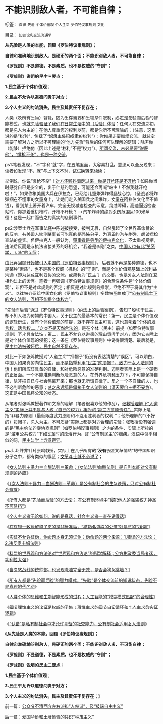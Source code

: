 # 不能识别敌人者，不可能自律；

标签： `自律` `先验` `个体价值观` `个人主义` `罗伯特议事规则` `文化` 

目录： `知识论和交流沟通学`

**从先验是人类的本能，回顾《罗伯特议事规则》；**

**自律和准确地识别敌人，是硬币的两个面；不能识别敌人者，不可能自律；**

**《罗规则》不是道德，不是素质，也不是权威的“守则”；**

**《罗规则》说明的民主三要点：**

**1.民主基于个体价值观；**

**2.民主不允许以道德问责于对方；**

**3.个人主义的约法消失，民主及其责任不复存在**；



人类（及所有生物）智能，因为生存需要和生理条件限制，必定是先验而后验的智能模式，[也就先验验证了我们在日常生活中的（后验）体验](../../../2013/12/22/所有人都是“先验而后验”的智力模式,先验不是真理的代名词.md)：任何人在交流之初，都是先人为主的；在他人尊重您的权利以前，都是你所不可理喻的；（注意，这里说的是“权利”，包括了“奴隶主侵犯奴隶的权利”）；你如果非要继续交流，就必定需要了解对方之所以不可理喻的“他方先验”背后的任何可以理解的逻辑；除非你（能够）拒绝他（因此上述是“权利”不是“权力”）。[所谓交流，未必是要“说服他”，“缴枪不杀”，也是一种交流](../../../2011/3/6/利益沟通＝敌我识别.md)。

ps1:笔者发现，“不”字和“就”字，在五笔里面，太容易打乱，意思可以全反过来；读者如发现“不，就”与上下文不对，试试换转来读读；

举例说，你说“缴枪不杀”！[对方还颤抖着走过来，你是开枪还是不开枪](../../../2010/12/24/为什么中国传统文化内斗不休？计划生育.md)？如果你当时感觉自已是安全的，出于仁慈的愿望，可能还会再喊“站住！不然我就开枪啦！”，如果你象美国大兵在伊拉克，已经给儿童炸弹炸得胆战心惊，（圣战者将炸弹捆在不懂事的女童身上，让她们走入美国兵之间爆炸，女童在阿拉伯文化里不值钱），看到某土著开着汽车，完全无视减速检查的示意，绕过障碍，高速逼近检查站时，你抓着重机枪时，开枪不开枪？——>汽车炸弹的绝对杀伤范围达100米半径！这是一起广而告之的真实的悲剧事件。

ps2:涉案士兵在军事法庭中陈述被接受，被判无罪，自然引起了全世界革命舆论的反响。有美国人揣测肇事者可能真的是恐怖分子，为真正的汽车炸弹，想试探检查站的虚实。但伊拉克人一般认为，[肇事者是典型的伊拉克文化](../../../2011/4/11/阿拉伯民粹化时美国能阻止吗？.md)，不太重视规矩，违法后反而是与执法者接关系的好机会，“我爸是李刚”之类，[中国人也有此“关系学，人脉”的习俗](../../../2013/3/28/华西村成功的关系学，是否中华国学的软实力？.md)；

由此再回顾[开始被引入中国的《罗伯特议事规则](../../../2013/11/16/先验的客观性，令私有制民主成为进化论之最优化社会.md)》，
后者就不再是某种道德，也不是某种“素质”，也不是某个权威（机构）的“守则”，而是个体价值观基础上的利益沟通（即为达成互利妥协的交流，或简称为“民主”）的必要，也是对女人法则在互相约法上的舍弃。笔者一再强调《罗伯特议事规则》的合理性条件是“个体价值观”，非但不是对此规则的否定；相反是对此规则的推崇，但绝不至于将其作为“主义”。以往被介绍给中国文化的《罗伯特议事规则》多数被歪曲成了“[公有制民主下的女人法则，互相不能提个体权力](../../../2013/12/6/所有人都是“先验而后验”的方法论，公有制的强盗神圣论.md)”。

“先验而后验”通过《罗伯特议事规则》（约法上的后验案例），告知了殷切于民主，却不知人权为何物的中国人，关于民主的最基本的常识：第一，民主是个体价值观的逻辑衍生，没有个体价值观的前提，就不存在民主可言，[这也意味着“个体的发言权，话言权……”之类不是天然合法的](../../../2011/10/25/个人主义社会紧密互助（团结）非东方传统所能想象.md)，是在个体（民主）前提（如罗伯特议事规则）下才具合法性；第二，民主不允许以道德的理由责问于对方，因为它实际上是对个体价值观的侵犯；这一条在《罗伯特议事规则》中说得很清楚。最后就是，[民主约法被破坏后，民主自然不复存在](../../../2013/8/16/《罗伯特议事规则》如何体现“犯罪的自由”和“后果自负”？.md)。

对比一下如张鸣教授对“人道主义”“扣帽子”仍没有表达清楚的“误区”，可以明白，中国人如果真的向往民主，[而不是指望利用“民主”这顶帽子，致力于女人法则的话](../../../2011/7/19/阻止民粹血腥无谓漫延的合理性.md)！他们所应该具备的自律，和对危险恶意的准确判别。这两者实际上是一个硬币的正反面。一个不能准确判断危险恶意的人，在外界危机和压力下，不可能保持自律，除非把自已与社会隔离开来；那也就无所谓自律了。反之一个不自律的人，也不必判断危险的恶意；[总之永远都是偏执于女人法则的（漫天要价＋拒不妥协](../../../2013/12/3/民主社会，专门就是为了镇压（女人法则＋暴力＝血酬法则＝革命）.md)）。
这正是中国民粹公知的状态。

从笔者对张鸣教授著作和文章的理解（笔者很喜欢他的作品），[张教授理解下“人道主义”实际上并不是与人权（自已的权力）相对的“第三方道德责任”，](../../../2013/6/16/民粹概念，民粹不受道德指责，民粹必定认为自已是正义的.md)实际上是指“非暴力原则（最低限度武力原则和不滥用胜利者的权利）”；他所理解的“（不好的）扣帽子，先人为主，不可质疑”实际上都是对方合理的先验；张教授没有强调的是“民主约法的零协商规则”（如罗伯特议事规则）之内的条件，实际上所指的是“滥用公共权力”下如文革时的政治行为，即“公有制民主”的痼疾。汉语中似乎相似的词，[民主法学上含意迥异](../../../2011/5/22/面向对象的社会科学.md)。

ps:此处并非针对张鸣教授，实际上在几乎所有的“**没有**强烈文革情结”的中国知识分子之中，都有类似的误区；[文革斗士就不必说了](../../../2013/8/18/实体法学视角中，文化大革命发酵的正反馈.md)；

《[女人法则＋暴力＝血酬法则＝革命；（女法法则/血酬法则）是自利本能对公有制规则的适应](../../../2013/11/24/女人法则＋暴力＝血酬法则＝革命；传统文化阻截了中国的民主进程.md)》

《[（女人法则＋暴力＝血酬法则＝革命）是公有制社会的生存诀窍，只对公有制社会有效](../../../2013/12/3/民主社会，专门就是为了镇压（女人法则＋暴力＝血酬法则＝革命）.md)》

《[所有人都是“先验而后验”的方法论；
在公有制环境中“侵犯他人的强盗权力神圣不可阻挡”](../../../2013/12/6/所有人都是“先验而后验”的方法论，公有制的强盗神圣论.md)》

《[个人主义者无论如何，说的是真话，社会主义者一直在说假话](../../../2013/12/8/个人主义者无论如何，说的是真话，社会主义者一直在说假话；.md)》

《[在逻辑一致地解释了您的是非标准后，“被指名道姓的公知”就是您的“援例”](../../../2013/12/11/欢迎证伪，拒绝质疑！.md)》

《[实证不允许证伪，伪命题本身无须证伪；伪命题的两个来源：1.错误的方法论；2.违反奥卡姆法则](../../../2013/12/16/伪命题的来源，“利率－市盈率”中的机会成本（替代）的思路.md)》

《[科学的世界观和方法论对“世界观和方法论”的科学解释；公方彬政委当局者迷，功利性太强](../../../2013/12/16/公方彬政委当局者迷，但与张宏良和卢麒元，仍有明显区别.md)》

《[当忽悠战线的统帅部，也发现洗脑完全无效，是否会狗急跳墙？](../../../2013/12/20/如何断定忽悠战线上的宣传战士们，不是冒充的精神病？.md)》

《[所有人都是“先验而后验”的智力模式，“先验”是个体交流前的知识状态，先验不是真理的代名词](../../../2013/12/22/所有人都是“先验而后验”的智力模式,先验不是真理的代名词.md)》

《[人类个体的思维和生物智能形成的过程；人工智能的“模糊模式匹配”的合理性](../../../2013/12/25/人类的世界观不以逻辑形态记忆，人与人凭借逻辑结构沟通.md)》

《[细节理性主义的论证是权威的子集；理性主义的细节自证循环和个人主义的实证逻辑](../../../2013/12/25/理性主义的细节自证循环和个人主义的实证逻辑.md)》

《[“认错”是私有制社会中才允许具备的社交能力，公有制社会适用女人法则](../../../2013/12/27/中日两国参拜神庙之中的“文明的冲突”和“文化的冲突”.md)》

《**从先验是人类的本能，回顾《罗伯特议事规则》；**

**自律和准确地识别敌人，是硬币的两个面；不能识别敌人者，不可能自律；**

**《罗规则》不是道德，不是素质，也不是权威的“守则”；**

**《罗规则》说明的民主三要点：**

**1.民主基于个体价值观；**

**2.民主不允许以道德问责于对方；**

**3.个人主义的约法消失，民主及其责任不复存在**；》

前一篇：[公众分不清西方左右派和“人权派”，及“极端自由主义”](../../../2013/12/28/公众分不清西方左右派和“人权派”，及“极端自由主义”.md)

后一篇：[爱国华侨和土著愤青的共识“种族主义”](../../../2013/12/28/爱国华侨和土著愤青的共识“种族主义”.md)